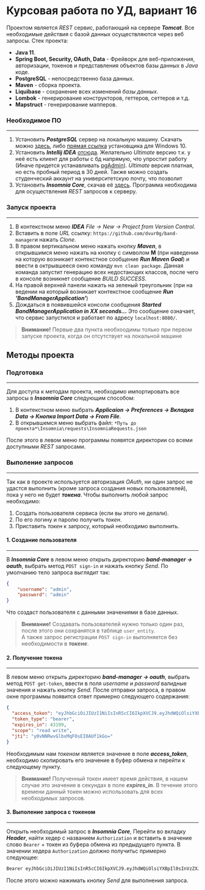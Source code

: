# Курсовая работа по УД, вариант 16 

Проектом является *REST* сервис, работающий на сервере ***Tomcat***. Все необходимые действия с базой данных осуществляются через веб запросы. Стек проекта:
* **Java 11**.
* **Spring Boot, Security, OAuth, Data** - Фрейворк для веб-приложения, авторизации, токенов и представления объектов базы данных в *Java* коде.
* **PostgreSQL** - непосредственно база данных.
* **Maven** - сборка проекта.
* **Liquibase** - сохранение всех изменений *базы данных*.
* **Lombok** - генерирование конструкторов, геттеров, сеттеров и т.д.
* **Mapstruct** - генерирование мапперов.

### Необходимое ПО
---
1. Установить ***PostgreSQL*** сервер на локальную машину. Скачать можно [здесь](https://www.postgresql.org/download/), либо [прямая ссылка](https://get.enterprisedb.com/postgresql/postgresql-13.1-1-windows-x64.exe) установщика для Windows 10.
2. Установить ***Intellij IDEA*** [отсюда](https://www.jetbrains.com/idea/download/#section=windows). Желательно *Ultimate* версию т.к. у неё есть клиент для работы с бд напрямую, что упростит работу (Иначе придется устанавливать [pgAdmin](https://www.pgadmin.org/download/)). *Ultimate* версия платная, но есть пробный период в 30 дней. Также можно создать студенческий аккаунт на университетскую почту, что позволит
3. Установить ***Insomnia Core***, скачав её [здесь](https://insomnia.rest/download/#windows). Программа необходима для осуществления *REST* запросов к серверу.


### Запуск проекта
---
1.  В контекстном меню ***IDEA*** *File -> New -> Project from Version Control*.
2.  Вставить в поле *URL* ссылку: ```https://github.com/dvur0g/band-manager```и нажать *Clone*.
3. В правом вертикальном меню нажать кнопку ***Maven***, в открывшимся меню нажать на кнопку с символом **М** (при наведении на которую возникает контекстное сообщение ***Run Maven Goal***) и ввести в октрывшееся окно команду ```mvn clean package```. Данная команда запустит генерацию всех недостающих классов, после чего в консоле возникнет сообщение *BUILD SUCCESS*.
4. На правой верхней панели нажать на зеленый треугольник (при на ведении на который возникает контекстное сообщение ***Run 'BandManagerApplication'***)
5. Дождаться в появившейся консоли сообщения ***Started BandManagerApplication in XX seconds...*** Это сообщение означает, что сервис запустился и работает по адресу ```localhost:8080/```.
>**Внимание!** Первые два пункта необхоодимы только при первом запуске проекта, когда он отсутствует на локальной машине

## Методы проекта
### Подготовка 
---
Для доступа к методам проекта, необходимо импортировать все запросы в ***Insomnia Core*** следующим способом:
1. В контекстном меню выбрать ***Applicaion -> Preferences -> Вкладка *Data* -> Кнопка *Import Data* -> From File***.
2. В открывшемся меню выбрать файл: 
 ```*Путь до проекта*\Insomnia\requests\InsomniaRequests.json```

После этого в левом меню программы появятся директории со всеми доступными *REST* запросами.

### Выполение запросов
---
Так как в проекте используется авторизация *OAuth*, ни один запрос не удастся выполнить (кроме запроса создания новых пользователей), пока у него не будет ***токена***. Чтобы выполнить любой запрос необходимо: 
1. Создать пользователя сервиса (если вы этого не делали).
2. По его логину и паролю получить *токен*.
3. Приставить *токен* к запросу, который необходимо выполнить.

#### 1. Создание пользователя
---
В ***Insomnia Core*** в левом меню открыть директорию ***band-manager -> oauth***, выбрать метод 
```POST sign-in``` и нажать кнопку *Send*. По умолчанию тело запроса выглядит так:
```json
{
    "username": "admin",
    "password": "admin"
}
```
Что создаст пользователя с данными значениями в базе данных.
>**Внимание!** Создавать пользователей нужно только один раз, после этого они сохранятся в таблице ```user_entity```.  
А также запрос регистрации ```POST sign-in``` выполняется без необходимости в ***токене***.

#### 2. Получение токена
---
В левом меню открыть директорию ***band-manager -> oauth***, выбрать метод ```POST get-token```, ввести в поля *username* и *password* валидные значения и нажать кнопку *Send*.
После отправки запроса, в правом окне программы появится ответ примерно следующего содержания:
```json
{
  "access_token": "eyJhbGciOiJIUzI1NiIsInR5cCI6IkpXVCJ9.eyJhdWQiOlsiYXBpIl0sInVzZXJfbmFtZSI6InVzZXIiLCJzY29wZSI6WyJyZWFkIiwid3JpdGUiXSwiZXhwIjoxNjA4MTg3MTcyLCJhdXRob3JpdGllcyI6WyJNQU5BR0VSIl0sImp0aSI6Inkwdk5OUnd2R2xieE1xRk9zRUkwQVVmMWtHbz0iLCJjbGllbnRfaWQiOiJjbGllbnQifQ.YlmtKgJzpvdyaQyhSW9Awo4JOOJZApL7DCFhxS6VIDs",
  "token_type": "bearer",
  "expires_in": 43199,
  "scope": "read write",
  "jti": "y0vNNRwvGlbxMqFOsEI0AUf1kGo="
}
```
Необходимым нам *токеном* является значение в поле ***access_token***, необходимо скопировать его значение в буфер обмена и перейти к следующему пункту.

>**Внимание!** Полученный токен имеет время действия, в нашем случае это значение в секундах в поле ***expires_in***. В течение этого времени данный токен можно использовать для всех необходимых запросов.

#### 3. Выполение запроса с токеном
---
Открыть необходимый запрос в ***Insomnia Core***, Перейти во вкладку ***Header***, найти хедер с названием ```Authorization``` и вставить в значение слово ```Bearer``` + токен из буфера обмена из предыдущего пункта. В значении хедера ```Authorization``` должно получитьс примерно следующее:
```bash
Bearer eyJhbGciOiJIUzI1NiIsInR5cCI6IkpXVCJ9.eyJhdWQiOlsiYXBpIl0sInVzZXJfbmFtZSI6InVzZXIiLCJzY29wZSI6WyJyZWFkIiwid3JpdGUiXSwiZXhwIjoxNjA4MTg3MTcyLCJhdXRob3JpdGllcyI6WyJNQU5BR0VSIl0sImp0aSI6Inkwdk5OUnd2R2xieE1xRk9zRUkwQVVmMWtHbz0iLCJjbGllbnRfaWQiOiJjbGllbnQifQ.YlmtKgJzpvdyaQyhSW9Awo4JOOJZApL7DCFhxS6VIDs
```
После этого можно нажимать кнопку *Send* для выполнения запроса.

